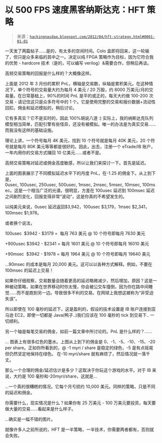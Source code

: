<!--yml

类别：未分类

日期：2024-05-13 00:03:19

-->

# 以 500 FPS 速度黑客纳斯达克：HFT 策略

> 来源：[`hackingnasdaq.blogspot.com/2012/04/hft-strategy.html#0001-01-01`](http://hackingnasdaq.blogspot.com/2012/04/hft-strategy.html#0001-01-01)

一天发了两篇帖子……是的，有太多的空闲时间。Colo 盒即将回来，这一轮输了，但只是众多来临的其中之一。决定以纯 FPGA 策略作为目标，因为它符合我的优势 - hardcore 技术（是的，可以编写 verilog）&需要合作，但稍后再谈。

高频交易策略的回报是什么样的？大概像这样。

上面是 2012 年 3 月份的累积 PnL，横轴是交易数，纵轴是累积美元。在这种情况下，单个符号的交易量大约为每月 4 美元 / 20 万股，约 8000 万美元/月的交易量。在日常基础上，90%的时间 PnL 是平的或正的，每天大约做 100-200 次交易 - 请记住这只是众多符号中的 1 个。它是使用完整的交易和报价数据+流动性回扣，佣金和延迟模拟的，稍后讨论。

它有多真实？它不是实时的，因此 100%胡说八道 :) 实际上，我的纳斯达克队列模型相当简单，匹配引擎有些怪异，还没有被模拟。唯一的办法是为真实交易……而我没有这样的基础设施。

理论上讲，一个符号每月 4K 美元，找到 10 个符号就是每月 40K 美元，20 个符号就是每月 80K 美元等等都是很好的。因此，出去，注册一个 eTrade/IB 账户，一年内用你的交易方式赚回 10 亿美元……或者不是。

高频交易策略对延迟或佣金高度敏感，所以让我们来探讨一下。首先是延迟。

上面的图表展示了不同模拟延迟水平下的月度 PnL，在-1.25 的佣金下。从上到下是，0usec, 100usec, 250usec, 500usec, 1msec, 2msec, 5msec, 10msec, 100msec。这是一个相当广泛的光谱。很明显，方差在 100usec 延迟到 100msec 延迟之间剧烈变化，回报变得非常“波动”，这是你真的不希望发生的。

以纯美元来说，0usec 延迟返回$3,942，100usec $3,179，1msec $2,341，100msec $1,978。

或者换个说法，

100usec  $3942 - $3179 =  每月 763 美元 @ 10 个符号即每月 7630 美元

+900usec $3942 - $2341 = 每月 1601 美元 @ 10 个符号即每月 16010 美元

+90msec  $3942 - $1978 = 每月 1964 美元 @ 10 个符号即每月 19640 美元

…90msec 的成本是每月 20,000 美元。这可以以各种方式解释。例如，不要在 100msec 的延迟上交易！

如果你仔细观察，交易数量会随着更高的延迟略微减少，然后增加，原因？这是一种被动策略，如果在世界移动时你太慢，你会被公交车撞倒，因为你在路中间睡觉……而不是跑到另一边。导致很多不利的交易。在网球上我想这被称为“非受迫失误”。

所以即使在 100 毫秒的延迟下，这是盈利的，假设的技术设置是 IB 账户连接到亚马逊 EC2，即使一切都是 Java(鸭子..)我们应该在 100 毫秒的 tick 到交易下.. 一切顺利。

另一个轴是每笔交易的佣金，如前一篇文章中所讨论的。PnL 是什么样的？......

... 图表上有很多红色的墨水。上图从上到下的佣金是 0、-1、-5、-10、-15、-20 per share。正如你所看到的，@ -1 myri / share 是稳定的绿色，-5 是有点摇晃但仍然坚定地保持在绿色。  在-10 myri/share 就有麻烦了，然后情况就一落千丈。

那么一个合理的佣金/延迟估计是多少？这取决于你玩这个游戏的水平。对于 IB 来说，大约是 100 毫秒和-20myri/share，这就是...

...一个真的很糟糕的情况。它每个月亏损约 10,000 美元。同样的策略，只是不同的延迟和佣金。

你需要什么，现实情况是什么？如果你有 25 万美元 - 100 万美元要投资，每天要做大量的交易......看起来是什么样子。

...确实是一幅不错的图片。

就像许多人之前所说的，HFT 是一半策略，一半技术，你需要两者都有，否则就会失败。
